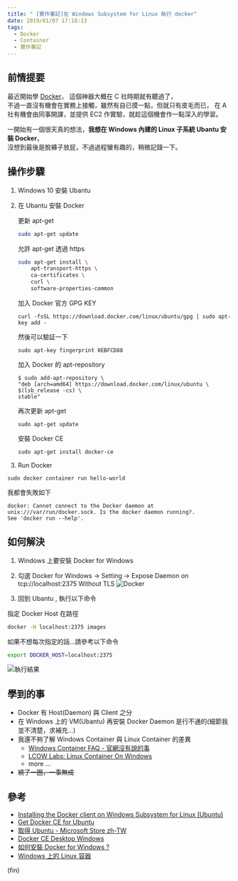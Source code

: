 ```yaml
---
title: " [實作筆記]在 Windows Subsystem for Linux 執行 docker"
date: 2019/01/07 17:18:13
tags:
  - Docker
  - Container
  - 實作筆記
---
```


## 前情提要

最近開始學 [Docker](https://www.docker.com/)， 這個神器大概在 C 社時期就有聽過了，  
不過一直沒有機會在實務上接觸，雖然有自已摸一點，但就只有皮毛而已，
在 A 社有機會由同事開課，並提供 EC2 作實驗，就趁這個機會作一點深入的學習。

一開始有一個很天真的想法，**我想在 Windows 內建的 Linux 子系統 Ubantu 安裝 Docker**，  
沒想到最後是脫褲子放屁，不過過程蠻有趣的，稍微記錄一下。

## 操作步驟

1. Windows 10 安裝 Ubantu
2. 在 Ubantu 安裝 Docker

   更新 apt-get

   ```bash
   sudo apt-get update
   ```

   允許 apt-get 透過 https

   ```bash
   sudo apt-get install \
       apt-transport-https \
       ca-certificates \
       curl \
       software-properties-common
   ```

   加入 Docker 官方 GPG KEY

   ```shell
   curl -fsSL https://download.docker.com/linux/ubuntu/gpg | sudo apt-key add -
   ```

   然後可以驗証一下

   ```shell
   sudo apt-key fingerprint 0EBFCD88
   ```

   加入 Docker 的 apt-repository

   ```shell
   $ sudo add-apt-repository \
   "deb [arch=amd64] https://download.docker.com/linux/ubuntu \
   $(lsb_release -cs) \
   stable"
   ```

   再次更新 apt-get

   ```shell
   sudo apt-get update
   ```

   安裝 Docker CE

   ```shell
   sudo apt-get install docker-ce
   ```

3. Run Docker

```shell
sudo docker container run hello-world
```

我都會失敗如下

```shell
docker: Cannot connect to the Docker daemon at unix:///var/run/docker.sock. Is the docker daemon running?.
See 'docker run --help'.
```

## 如何解決

1. Windows 上要安裝 Docker for Windows
2. 勾選 Docker for Windows → Setting → Expose Daemon on tcp://localhost:2375 Without TLS
   ![Docker](/images/2019/1/docker.jpg)

3. 回到 Ubantu , 執行以下命令

指定 Docker Host 在路徑

```bash
docker -H localhost:2375 images
```

如果不想每次指定的話…請參考以下命令

```bash
export DOCKER_HOST=localhost:2375
```

![執行結果](/images/2019/1/ubantu_docker.jpg)

## 學到的事

- Docker 有 Host(Daemon) 與 Client 之分
- 在 Windows 上的 VM(Ubantu) 再安裝 Docker Daemon 是行不通的(細節我並不清楚，求補充…)
- 我還不夠了解 Windows Container 與 Linux Container 的差異
  - [Windows Container FAQ - 官網沒有說的事](https://columns.chicken-house.net/2016/09/05/windows-container-faq/)
  - [LCOW Labs: Linux Container On Windows](https://columns.chicken-house.net/2017/10/04/lcow/)
  - more ...
- ~~繞了一圈，一事無成~~

## 參考

- [Installing the Docker client on Windows Subsystem for Linux (Ubuntu)](https://medium.com/@sebagomez/installing-the-docker-client-on-ubuntus-windows-subsystem-for-linux-612b392a44c4)
- [Get Docker CE for Ubuntu](https://docs.docker.com/install/linux/docker-ce/ubuntu/)
- [取得 Ubuntu - Microsoft Store zh-TW](https://www.microsoft.com/zh-tw/p/ubuntu/9nblggh4msv6?activetab=pivot%3Aoverviewtab)
- [Docker CE Desktop Windows](https://hub.docker.com/editions/community/docker-ce-desktop-windows)
- [如何安裝 Docker for Windows ?](https://old-oomusou.goodjack.tw/docker/docker-for-windows/)
- [Windows 上的 Linux 容器](https://docs.microsoft.com/zh-tw/virtualization/windowscontainers/deploy-containers/linux-containers)

(fin)
